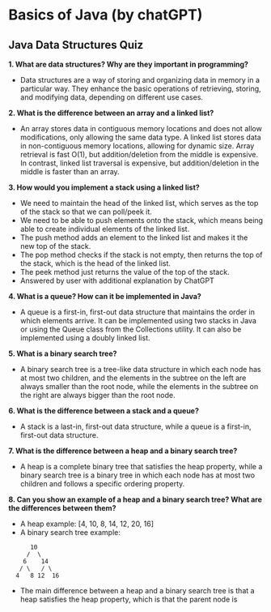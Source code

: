# Basics of Java (by chatGPT)

## Java Data Structures Quiz

**1. What are data structures? Why are they important in programming?**

- Data structures are a way of storing and organizing data in memory in a particular way. They enhance the basic operations of retrieving, storing, and modifying data, depending on different use cases.

**2. What is the difference between an array and a linked list?**

- An array stores data in contiguous memory locations and does not allow modifications, only allowing the same data type. A linked list stores data in non-contiguous memory locations, allowing for dynamic size. Array retrieval is fast O(1), but addition/deletion from the middle is expensive. In contrast, linked list traversal is expensive, but addition/deletion in the middle is faster than an array.

**3. How would you implement a stack using a linked list?**

- We need to maintain the head of the linked list, which serves as the top of the stack so that we can poll/peek it.
- We need to be able to push elements onto the stack, which means being able to create individual elements of the linked list.
- The push method adds an element to the linked list and makes it the new top of the stack.
- The pop method checks if the stack is not empty, then returns the top of the stack, which is the head of the linked list.
- The peek method just returns the value of the top of the stack.
- Answered by user with additional explanation by ChatGPT

**4. What is a queue? How can it be implemented in Java?**

- A queue is a first-in, first-out data structure that maintains the order in which elements arrive. It can be implemented using two stacks in Java or using the Queue class from the Collections utility. It can also be implemented using a doubly linked list.
  
**5. What is a binary search tree?**

- A binary search tree is a tree-like data structure in which each node has at most two children, and the elements in the subtree on the left are always smaller than the root node, while the elements in the subtree on the right are always bigger than the root node.

**6. What is the difference between a stack and a queue?**

- A stack is a last-in, first-out data structure, while a queue is a first-in, first-out data structure.

**7. What is the difference between a heap and a binary search tree?**

- A heap is a complete binary tree that satisfies the heap property, while a binary search tree is a binary tree in which each node has at most two children and follows a specific ordering property.

**8. Can you show an example of a heap and a binary search tree? What are the differences between them?**

- A heap example: [4, 10, 8, 14, 12, 20, 16]
- A binary search tree example:

```text
      10
     /  \
    6    14
   / \   / \
  4   8 12  16
```

- The main difference between a heap and a binary search tree is that a heap satisfies the heap property, which is that the parent node is
